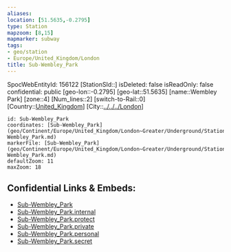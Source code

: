 ```yaml
---
aliases: 
location: [51.5635,-0.2795]
type: Station 
mapzoom: [8,15] 
mapmarker: subway 
tags:
- geo/station
- Europe/United_Kingdom/London
title: Sub-Wembley_Park
---
```

SpocWebEntityId: 156122
[StationSId::]
isDeleted: false
isReadOnly: false
confidential: public
[geo-lon::-0.2795]
[geo-lat::51.5635]
[name::Wembley Park]
[zone::4]
[Num_lines::2]
[switch-to-Rail::0]
[Country::[United_Kingdom](geo/Continent/Europe/United_Kingdom.md)]
[City::[../../../London](../../../London)]


```leaflet
id: Sub-Wembley_Park
coordinates: [Sub-Wembley_Park](geo/Continent/Europe/United_Kingdom/London~Greater/Underground/Station/Sub-Wembley_Park.md)
markerFile: [Sub-Wembley_Park](geo/Continent/Europe/United_Kingdom/London~Greater/Underground/Station/Sub-Wembley_Park.md)
defaultZoom: 11 
maxZoom: 18
```


## Confidential Links & Embeds: 
- [Sub-Wembley_Park](../../../../../../../../_public/geo/Continent/Europe/United_Kingdom/London~Greater/Underground/Station/Sub-Wembley_Park.md) 
- [Sub-Wembley_Park.internal](../../../../../../../../_internal/geo/Continent/Europe/United_Kingdom/London~Greater/Underground/Station/Sub-Wembley_Park.internal.md) 
- [Sub-Wembley_Park.protect](../../../../../../../../_protect/geo/Continent/Europe/United_Kingdom/London~Greater/Underground/Station/Sub-Wembley_Park.protect.md) 
- [Sub-Wembley_Park.private](../../../../../../../../_private/geo/Continent/Europe/United_Kingdom/London~Greater/Underground/Station/Sub-Wembley_Park.private.md) 
- [Sub-Wembley_Park.personal](../../../../../../../../_personal/geo/Continent/Europe/United_Kingdom/London~Greater/Underground/Station/Sub-Wembley_Park.personal.md) 
- [Sub-Wembley_Park.secret](../../../../../../../../_secret/geo/Continent/Europe/United_Kingdom/London~Greater/Underground/Station/Sub-Wembley_Park.secret.md) 
